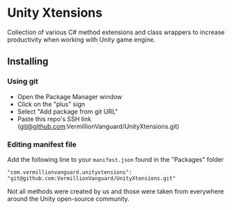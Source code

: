 # Unity Xtensions

Collection of various C# method extensions and class wrappers to increase productivity when working with Unity game engine.

## Installing

### Using git

- Open the Package Manager window
- Click on the "plus" sign
- Select "Add package from git URL"
- Paste this repo's SSH link (<git@github.com>:VermillionVanguard/UnityXtensions.git)

### Editing manifest file

Add the following line to your `manifest.json` found in the "Packages" folder

`"com.vermillionvanguard.unityxtensions": "git@github.com:VermillionVanguard/UnityXtensions.git"`

Not all methods were created by us and those were taken from everywhere around the Unity open-source community.
